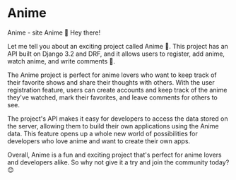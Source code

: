 # Anime
Anime - site
Anime
👋 Hey there!

Let me tell you about an exciting project called Anime 🎌. This project has an API built on Django 3.2 and DRF, and it allows users to register, add anime, watch anime, and write comments 📝.

The Anime project is perfect for anime lovers who want to keep track of their favorite shows and share their thoughts with others. With the user registration feature, users can create accounts and keep track of the anime they've watched, mark their favorites, and leave comments for others to see.

The project's API makes it easy for developers to access the data stored on the server, allowing them to build their own applications using the Anime data. This feature opens up a whole new world of possibilities for developers who love anime and want to create their own apps.

Overall, Anime is a fun and exciting project that's perfect for anime lovers and developers alike. So why not give it a try and join the community today? 😊
